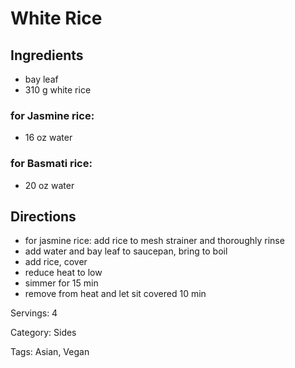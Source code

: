 # White Rice

## Ingredients

- bay leaf
- 310 g white rice

### for Jasmine rice:

- 16 oz water

### for Basmati rice:

- 20 oz water

## Directions

- for jasmine rice: add rice to mesh strainer and thoroughly rinse
- add water and bay leaf to saucepan, bring to boil
- add rice, cover
- reduce heat to low
- simmer for 15 min
- remove from heat and let sit covered 10 min

Servings: 4

Category: Sides

Tags: Asian, Vegan

